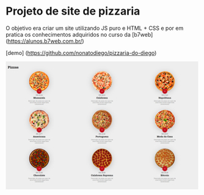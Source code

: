 # Projeto de site de pizzaria

O objetivo era criar um site utilizando JS puro e HTML + CSS e por em pratica os conhecimentos adquiridos no curso da  [b7web] (https://alunos.b7web.com.br/)

[demo] (https://github.com/nonatodiego/pizzaria-do-diego)


<img src= "r-bg.png" />

